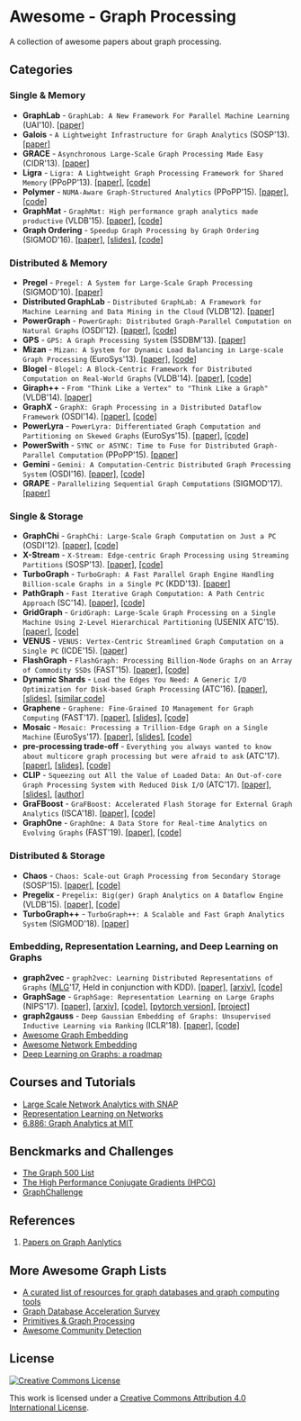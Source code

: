 # Awesome - Graph Processing
A collection of awesome papers about graph processing.

## Categories

### Single & Memory
- **GraphLab** - `GraphLab: A New Framework For Parallel Machine Learning` (UAI'10). [[paper]](https://dslpitt.org/papers/10/p340-low.pdf)
- **Galois** - `A Lightweight Infrastructure for Graph Analytics` (SOSP'13). [[paper]](http://sigops.org/sosp/sosp13/papers/p456-nguyen.pdf)
- **GRACE** - `Asynchronous Large-Scale Graph Processing Made Easy` (CIDR'13). [[paper]](http://www.cs.cornell.edu/~guoz/Guozhang%20Wang%20publications/grace\_cidr2013.pdf)
- **Ligra** - `Ligra: A Lightweight Graph Processing Framework for Shared Memory` (PPoPP'13). [[paper]](https://www.cs.cmu.edu/~jshun/ligra.pdf), [[code]](https://github.com/jshun/ligra)
- **Polymer** - `NUMA-Aware Graph-Structured Analytics` (PPoPP'15). [[paper]](https://people.csail.mit.edu/jshun/6886-s18/papers/Polymer.pdf), [[code]](https://github.com/realstolz/polymer)
- **GraphMat** - `GraphMat: High performance graph analytics made productive` (VLDB'15). [[paper]](https://pdfs.semanticscholar.org/b513/711621e81d0abd042e0877ca751581a993f5.pdf), [[code]](https://github.com/narayanan2004/GraphMat)
- **Graph Ordering** - `Speedup Graph Processing by Graph Ordering` (SIGMOD'16). [[paper]](https://dl.acm.org/citation.cfm?id=2915220), [[slides]](https://people.csail.mit.edu/jshun/6886-s18/lectures/lecture13-3.pdf), [[code]](https://github.com/RapidsAtHKUST/GraphReorderAndConverter)

### Distributed & Memory
- **Pregel** - `Pregel: A System for Large-Scale Graph Processing` (SIGMOD'10). [[paper]](https://kowshik.github.io/JPregel/pregel\_paper.pdf)
- **Distributed GraphLab** - `Distributed GraphLab: A Framework for Machine Learning and Data Mining in the Cloud` (VLDB'12). [[paper]](http://vldb.org/pvldb/vol5/p716\_yuchenglow\_vldb2012.pdf)
- **PowerGraph** - `PowerGraph: Distributed Graph-Parallel Computation on Natural Graphs` (OSDI'12). [[paper]](https://www.usenix.org/system/files/conference/osdi12/osdi12-final-167.pdf), [[code]](https://github.com/jegonzal/PowerGraph)
- **GPS** - `GPS: A Graph Processing System` (SSDBM'13). [[paper]](http://ilpubs.stanford.edu:8090/1039/7/gps\_ssdbm.pdf)
- **Mizan** - `Mizan: A System for Dynamic Load Balancing in Large-scale Graph Processing` (EuroSys'13). [[paper]](http://www.cs.cornell.edu/~djwill/pubs/mizan.pdf), [[code]](https://github.com/khayyatzy/Mizan)
- **Blogel** - `Blogel: A Block-Centric Framework for Distributed Computation on Real-World Graphs` (VLDB'14). [[paper]](http://people.csail.mit.edu/yilu/papers/p1981-yan.pdf), [[code]](http://www.cse.cuhk.edu.hk/blogel/)
- **Giraph++** - `From "Think Like a Vertex" to "Think Like a Graph"` (VLDB'14). [[paper]](https://researcher.watson.ibm.com/researcher/files/us-ytian/giraph++.pdf)
- **GraphX** - `GraphX: Graph Processing in a Distributed Dataflow Framework` (OSDI'14). [[paper]](https://www.usenix.org/node/186217), [[code]](https://spark.apache.org/graphx/)
- **PowerLyra** - `PowerLyra: Differentiated Graph Computation and Partitioning on Skewed Graphs` (EuroSys'15). [[paper]](https://ipads.se.sjtu.edu.cn/lib/exe/fetch.php?media=publications:powerlyra-eurosys15.pdf), [[code]](https://github.com/realstolz/powerlyra)
- **PowerSwith** - `SYNC or ASYNC: Time to Fuse for Distributed Graph-Parallel Computation` (PPoPP'15). [[paper]](https://ipads.se.sjtu.edu.cn/\_media/publications/powerswitch-ppopp15.pdf)
- **Gemini** - `Gemini: A Computation-Centric Distributed Graph Processing System` (OSDI'16). [[paper]](https://www.usenix.org/system/files/conference/osdi16/osdi16-zhu.pdf), [[code]](https://github.com/thu-pacman/GeminiGraph)
- **GRAPE** - `Parallelizing Sequential Graph Computations` (SIGMOD'17). [[paper]](http://homepages.inf.ed.ac.uk/wenfei/papers/sigmod17-GRAPE.pdf)

### Single & Storage
- **GraphChi** - `GraphChi: Large-Scale Graph Computation on Just a PC` (OSDI'12). [[paper]](https://www.usenix.org/system/files/conference/osdi12/osdi12-final-126.pdf), [[code]](https://github.com/GraphChi/graphchi-cpp)
- **X-Stream** - `X-Stream: Edge-centric Graph Processing using Streaming Partitions` (SOSP'13). [[paper]](https://infoscience.epfl.ch/record/188535/files/paper.pdf), [[code]](https://github.com/epfl-labos/x-stream)
- **TurboGraph** - `TurboGraph: A Fast Parallel Graph Engine Handling Billion-scale Graphs in a Single PC` (KDD'13). [[paper]](http://www.eiti.uottawa.ca/~nat/Courses/csi5387\_Winter2014/paper1.pdf)
- **PathGraph** - `Fast Iterative Graph Computation: A Path Centric Approach` (SC'14). [[paper]](https://people.csail.mit.edu/jshun/6886-s18/papers/PathGraph.pdf), [[code]](https://github.com/CGCL-codes/PathGraph)
- **GridGraph** - `GridGraph: Large-Scale Graph Processing on a Single Machine Using 2-Level Hierarchical Partitioning` (USENIX ATC'15). [[paper]](https://www.usenix.org/system/files/conference/atc15/atc15-paper-zhu.pdf), [[code]](https://github.com/thu-pacman/GridGraph)
- **VENUS** - `VENUS: Vertex-Centric Streamlined Graph Computation on a Single PC` (ICDE'15). [[paper]](https://www.cse.cuhk.edu.hk/~cslui/PUBLICATION/ICDE15\_Venus.pdf)
- **FlashGraph** - `FlashGraph: Processing Billion-Node Graphs on an Array of Commodity SSDs` (FAST'15). [[paper]](https://www.usenix.org/system/files/conference/fast15/fast15-paper-zheng.pdf), [[code]](https://github.com/flashxio/FlashX)
- **Dynamic Shards** - `Load the Edges You Need: A Generic I/O Optimization for Disk-based Graph Processing` (ATC'16). [[paper]](https://www.usenix.org/system/files/conference/atc16/atc16_paper-vora.pdf), [[slides]](https://www.usenix.org/sites/default/files/conference/protected-files/atc16_slides_vora.pdf), [[similar code]](https://github.com/kevalvora/omr)
- **Graphene** - `Graphene: Fine-Grained IO Management for Graph Computing` (FAST'17). [[paper]](https://www.usenix.org/system/files/conference/fast17/fast17-liu.pdf), [[slides]](https://www.usenix.org/sites/default/files/conference/protected-files/fast17\_slides\_liu.pdf), [[code]](https://github.com/iHeartGraph/Graphene)
- **Mosaic**  - `Mosaic: Processing a Trillion-Edge Graph on a Single Machine` (EuroSys'17). [[paper]](https://taesoo.kim/pubs/2017/maass:mosaic.pdf), [[slides]](https://taesoo.kim/pubs/2017/maass:mosaic-slides.pdf), [[code]](https://github.com/sslab-gatech/mosaic)
- **pre-processing trade-off** - `Everything you always wanted to know about multicore graph processing but were afraid to ask` (ATC'17). [[paper]](https://www.usenix.org/system/files/conference/atc17/atc17-malicevic.pdf), [[slides]](https://www.usenix.org/sites/default/files/conference/protected-files/atc17_slides_malicevic.pdf), [[code]](https://github.com/epfl-labos/EverythingGraph.git)
- **CLIP** - `Squeezing out All the Value of Loaded Data: An Out-of-core Graph Processing System with Reduced Disk I/O` (ATC'17). [[paper]](https://www.usenix.org/system/files/conference/atc17/atc17-ai.pdf), [[slides]](https://www.usenix.org/sites/default/files/conference/protected-files/atc17_slides_ai.pdf), [[author]](https://github.com/james0zan)
- **GraFBoost** - `GraFBoost: Accelerated Flash Storage for External Graph Analytics` (ISCA'18). [[paper]](http://people.csail.mit.edu/wjun/papers/isca2018-camera.pdf), [[code]](https://github.com/sangwoojun/sortreduce)
- **GraphOne** - `GraphOne: A Data Store for Real-time Analytics on Evolving Graphs` (FAST'19). [[paper]](https://www.usenix.org/conference/fast19/presentation/kumar), [[code]](https://github.com/pradeep-k/GraphOne)

### Distributed & Storage
- **Chaos** - `Chaos: Scale-out Graph Processing from Secondary Storage` (SOSP'15). [[paper]](https://www.cl.cam.ac.uk/~ey204/teaching/ACS/R244\_2017\_2018/papers/roy\_sosp\_2015.pdf), [[code]](https://github.com/epfl-labos/chaos)
- **Pregelix** - `Pregelix: Big(ger) Graph Analytics on A Dataflow Engine` (VLDB'15). [[paper]](http://www.vldb.org/pvldb/vol8/p161-bu.pdf), [[code]](https://github.com/pregelix/pregelix)
- **TurboGraph++** - `TurboGraph++: A Scalable and Fast Graph Analytics System` (SIGMOD'18). [[paper]]()

### Embedding, Representation Learning, and Deep Learning on Graphs

- **graph2vec** - `graph2vec: Learning Distributed Representations of Graphs` ([MLG](http://www.mlgworkshop.org)'17, Held in conjunction with KDD). [[paper]](http://www.mlgworkshop.org/2017/paper/MLG2017_paper_21.pdf), [[arxiv]](https://arxiv.org/abs/1707.05005v1), [[code]](https://github.com/benedekrozemberczki/graph2vec)
- **GraphSage** - `GraphSage: Representation Learning on Large Graphs` (NIPS'17). [[paper]](https://cs.stanford.edu/people/jure/pubs/graphsage-nips17.pdf), [[arxiv]](https://arxiv.org/pdf/1706.02216.pdf), [[code]](https://github.com/williamleif/GraphSAGE), [[pytorch version]](https://github.com/williamleif/graphsage-simple/), [[project]](http://snap.stanford.edu/graphsage/)
- **graph2gauss** - `Deep Gaussian Embedding of Graphs: Unsupervised Inductive Learning via Ranking` (ICLR'18). [[paper]](https://openreview.net/forum?id=r1ZdKJ-0W), [[code]](https://github.com/abojchevski/graph2gauss)
- [Awesome Graph Embedding](https://github.com/benedekrozemberczki/awesome-graph-embedding)
- [Awesome Network Embedding](https://github.com/chihming/awesome-network-embedding)
- [Deep Learning on Graphs: a roadmap](https://github.com/guillaumejaume/graph-neural-networks-roadmap)

## Courses and Tutorials

- [Large Scale Network Analytics with SNAP](http://snap.stanford.edu/proj/snap-www/)
- [Representation Learning on Networks](http://snap.stanford.edu/proj/embeddings-www/)
- [6.886: Graph Analytics at MIT](https://people.csail.mit.edu/jshun/6886-s18/)

## Benckmarks and Challenges

- [The Graph 500 List](http://graph500.org/)
- [The High Performance Conjugate Gradients (HPCG)](http://hpcg-benchmark.org/)
- [GraphChallenge](https://graphchallenge.mit.edu/challenges)

## References

1. [Papers on Graph Aanlytics](https://people.csail.mit.edu/jshun/graph.shtml)

## More Awesome Graph Lists

- [A curated list of resources for graph databases and graph computing tools](https://github.com/jbmusso/awesome-graph)
- [Graph Database Acceleration Survey](https://github.com/Liu-Cheng/graph-database-accel-survey)
- [Primitives & Graph Processing](https://github.com/RapidsAtHKUST/PrimitivesAndGraphProcessing-GPU)
- [Awesome Community Detection](https://github.com/benedekrozemberczki/awesome-community-detection)

## License

[![Creative Commons License](http://i.creativecommons.org/l/by/4.0/88x31.png)](https://creativecommons.org/licenses/by/4.0/)

This work is licensed under a [Creative Commons Attribution 4.0 International License](http://creativecommons.org/licenses/by/4.0/).
